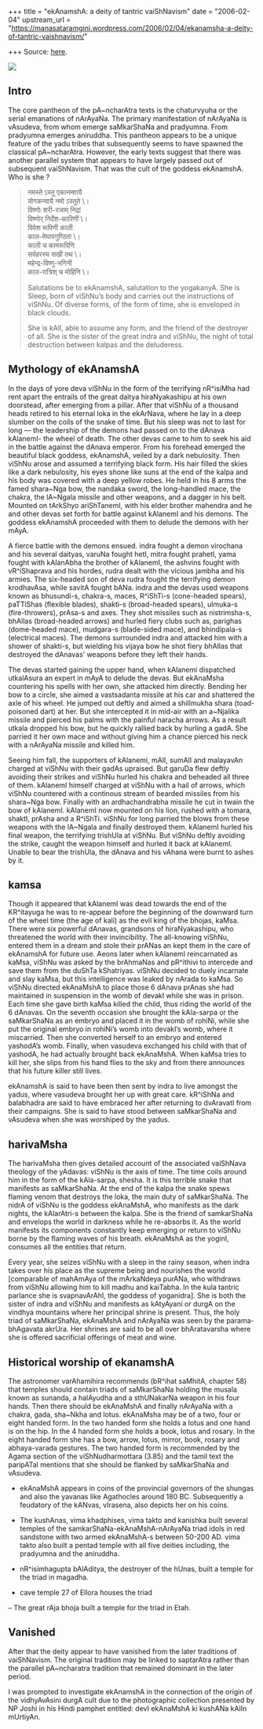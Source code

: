 +++
title = "ekAnamshA: a deity of tantric vaiShNavism"
date = "2006-02-04"
upstream_url = "https://manasataramgini.wordpress.com/2006/02/04/ekanamsha-a-deity-of-tantric-vaishnavism/"

+++
Source: [here](https://manasataramgini.wordpress.com/2006/02/04/ekanamsha-a-deity-of-tantric-vaishnavism/).



[![](https://i1.wp.com/photos1.blogger.com/blogger/2010/410/320/ekAnamshA.0.jpg)](http://photos1.blogger.com/blogger/2010/410/1600/ekAnamshA.0.jpg)

## Intro
The core pantheon of the pA\~ncharAtra texts is the chaturvyuha or the serial emanations of nArAyaNa. The primary manifestation of nArAyaNa is vAsudeva, from whom emerge saMkarShaNa and pradyumna. From pradyumna emerges aniruddha. This pantheon appears to be a unique feature of the yadu tribes that subsequently seems to have spawned the classical pA\~ncharAtra. However, the early texts suggest that there was another parallel system that appears to have largely passed out of subsequent vaiShNavism. That was the cult of the goddess ekAnamshA. Who is she ?

> नमस्ते ऽस्तु एकानम्शायै  
योगकन्यायै नमो ऽस्तुते \।   
विष्णोः शरी-रजाम् निद्रां  
विष्णोर् निर्देश-कारिणीं \।  
विवेश रूपिणी काली  
काल-मेघावगुण्ठिता \।  
काली च कामरूपिणि  
सर्वहरस्य सखी तथ \।  
महेन्द्र-विष्णु-भगिनी  
काल-रात्रिश् च मोहिनि \।
>
> Salutations be to ekAnamshA, salutation to the yogakanyA. She is Sleep, born of viShNu’s body and carries out the instructions of viShNu. Of diverse forms, of the form of time, she is enveloped in black clouds.
> 
> She is kAlI, able to assume any form, and the friend of the destroyer of all. She is the sister of the great indra and viShNu, the night of total destruction between kalpas and the deluderess.

## Mythology of ekAnamshA

In the days of yore deva viShNu in the form of the terrifying nR^isiMha had rent apart the entrails of the great daitya hiraNyakashipu at his own doorstead, after emerging from a pillar. After that viShNu of a thousand heads retired to his eternal loka in the ekArNava, where he lay in a deep slumber on the coils of the snake of time. But his sleep was not to last for long — the leadership of the demons had passed on to the dAnava kAlanemI- the wheel of death. The other devas came to him to seek his aid in the battle against the dAnava emperor. From his forehead emerged the beautiful black goddess, ekAnamshA, veiled by a dark nebulosity. Then viShNu arose and assumed a terrifying black form. His hair filled the skies like a dark nebulosity, his eyes shone like suns at the end of the kalpa and his body was covered with a deep yellow robes. He held in his 8 arms the famed shara\~Nga bow, the nandaka sword, the long-handled mace, the chakra, the lA\~Ngala missile and other weapons, and a dagger in his belt. Mounted on tArkShyo ariShTanemI, with his elder brother mahendra and he and other devas set forth for battle against kAlanemI and his demons. The goddess ekAnamshA proceeded with them to delude the demons with her mAyA.

A fierce battle with the demons ensued. indra fought a demon virochana and his several daityas, varuNa fought hetI, mitra fought prahetI, yama fought with kAlanAbha the brother of kAlanemI, the ashvins fought with vR^iShaprava and his hordes, rudra dealt with the vicious jambha and his armies. The six-headed son of deva rudra fought the terrifying demon krodhavAsa, while savitA fought bANa. indra and the devas used weapons known as bhusundi-s, chakra-s, maces, R^iShTi-s (cone-headed spears), paTTiShas (flexible blades), shakti-s (broad-headed spears), ulmuka-s (fire-throwers), prAsa-s and axes. They shot missiles such as nistrimsha-s, bhAllas (broad-headed arrows) and hurled fiery clubs such as, parighas (dome-headed mace), mudgara-s (blade-sided mace), and bhindipala-s (electrical maces). The demons surrounded indra and attacked him with a shower of shakti-s, but wielding his vijaya bow he shot fiery bhAllas that destroyed the dAnavas’ weapons before they left their hands. 

The devas started gaining the upper hand, when kAlanemi dispatched utkalAsura an expert in mAyA to delude the devas. But ekAnaMsha countering his spells with her own, she attacked him directly. Bending her bow to a circle, she aimed a vastsadanta missile at his car and shattered the axle of his wheel. He jumped out deftly and aimed a shilImukha shara (toad-poisoned dart) at her. But she intercepted it in mid-air with an a\~Njalika missile and pierced his palms with the painful naracha arrows. As a result utkala dropped his bow, but he quickly rallied back by hurling a gadA. She parried it her own mace and without giving him a chance pierced his neck with a nArAyaNa missile and killed him.

Seeing him fall, the supporters of kAlanemi, mAlI, sumAlI and malayavAn charged at viShNu with their gadAs upraised. But garuDa flew deftly avoiding their strikes and viShNu hurled his chakra and beheaded all three of them. kAlanemI himself charged at viShNu with a hail of arrows, which viShNu countered with a continous stream of bearded missiles from his shara\~Nga bow. Finally with an ardhachandrabha missile he cut in twain the bow of kAlanemI. kAlanemI now mounted on his lion, rushed with a tomara, shaktI, prAsha and a R^iShTi. viShNu for long parried the blows from these weapons with the lA\~Ngala and finally destroyed them. kAlanemI hurled his final weapon, the terrifying trishUla at viShNu. But viShNu deftly avoiding the strike, caught the weapon himself and hurled it back at kAlanemI. Unable to bear the trishUla, the dAnava and his vAhana were burnt to ashes by it.

## kamsa
Though it appeared that kAlanemI was dead towards the end of the KR^itayuga he was to re-appear before the beginning of the downward turn of the wheel time (the age of kali) as the evil king of the bhojas, kaMsa. There were six powerful dAnavas, grandsons of hiraNyakashipu, who threatened the world with their invincibility. The all-knowing viShNu, entered them in a dream and stole their prANas an kept them in the care of ekAnamshA for future use. Aeons later when kAlanemI reincarnated as kaMsa, viShNu was asked by the brAhmaNas and pR^ithivi to intercede and save them from the duShTa kShatriyas. viShNu decided to duely incarnate and slay kaMsa, but this intelligence was leaked by nArada to kaMsa. So viShNu directed ekAnaMshA to place those 6 dAnava prAnas she had maintained in suspension in the womb of devakI while she was in prison. Each time she gave birth kaMsa killed the child, thus riding the world of the 6 dAnavas. On the seventh occasion she brought the kAla-sarpa or the saMkarShaNa as an embryo and placed it in the womb of rohiNi, while she put the original embryo in rohiNi’s womb into devakI’s womb, where it miscarried. Then she converted herself to an embryo and entered yashodA’s womb. Finally, when vasudeva exchanged his child with that of yashodA, he had actually brought back ekAnaMshA. When kaMsa tries to kill her, she slips from his hand flies to the sky and from there announces that his future killer still lives.

ekAnamshA is said to have been then sent by indra to live amongst the yadus, where vasudeva brought her up with great care. kR^iShNa and balabhadra are said to have embraced her after returning to dvAravatI from their campaigns. She is said to have stood between saMkarShaNa and vAsudeva when she was worshiped by the yadus.

## harivaMsha
The harivaMsha then gives detailed account of the associated vaiShNava theology of the yAdavas: viShNu is the axis of time. The time coils around him in the form of the kAla-sarpa, shesha. It is this terrible snake that manifests as saMkarShaNa. At the end of the kalpa the snake spews flaming venom that destroys the loka, the main duty of saMkarShaNa. The nidrA of viShNu is the goddess ekAnaMshA, who manifests as the dark nights, the kAlarAtri-s between the kalpa. She is the friend of samkarShaNa and envelops the world in darkness while he re-absorbs it. As the world manifests its components constantly keep emerging or return to viShNu borne by the flaming waves of his breath. ekAnaMshA as the yoginI, consumes all the entities that return. 

Every year, she seizes viShNu with a sleep in the rainy season, when indra takes over his place as the supreme being and nourishes the world \[comparable of mahAmAya of the mArkaNdeya purANa, who withdraws from viShNu allowing him to kill madhu and kaiTabha. In the kula tantric parlance she is svapnavArAhI, the goddess of yoganidra\]. She is both the sister of indra and viShNu and manifests as kAtyAyani or durgA on the vindhya mountains where her principal shrine is present. Thus, the holy triad of saMkarShaNa, ekAnaMshA and nArAyaNa was seen by the parama-bhAgavata akrUra. Her shrines are said to be all over bhAratavarsha where she is offered sacrificial offerings of meat and wine.

## Historical worship of ekanamshA  
The astronomer varAhamihira recommends (bR^ihat saMhitA, chapter 58) that temples should contain triads of saMkarShaNa holding the musala known as sunanda, a halAyudha and a sthUNakarNa weapon in his four hands. Then there should be ekAnaMshA and finally nArAyaNa with a chakra, gada, sha\~Nkha and lotus. ekAnaMsha may be of a two, four or eight handed form. In the two handed form she holds a lotus and one hand is on the hip. In the 4 handed form she holds a book, lotus and rosary. In the eight handed form she has a bow, arrow, lotus, mirror, book, rosary and abhaya-varada gestures. The two handed form is recommended by the Agama section of the viShNudharmottara (3.85) and the tamil text the paripATal mentions that she should be flanked by saMkarShaNa and vAsudeva.

- ekAnaMshA appears in coins of the provincial governors of the shungas and also the yavanas like Agathocles around 180 BC. Subsequently a feudatory of the kANvas, vIrasena, also depicts her on his coins.

- The kushAnas, vima khadphises, vima takto and kanishka built several temples of the samkarShaNa-ekAnaMshA-nArAyaNa triad idols in red sandstone with two armed ekAnaMshA-s between 50-200 AD. vima takto also built a pentad temple with all five deities including, the pradyumna and the aniruddha.

- nR^isimhagupta bAlAditya, the destroyer of the hUnas, built a temple for the triad in magadha.

- cave temple 27 of Ellora houses the triad

– The great rAja bhoja built a temple for the triad in Etah.

## Vanished
After that the deity appear to have vanished from the later traditions of vaiShNavism. The original tradition may be linked to saptarAtra rather than the parallel pA\~ncharatra tradition that remained dominant in the later period.

I was prompted to investigate ekAnamshA in the connection of the origin of the vidhyAvAsini durgA cult due to the photographic collection presented by NP Joshi in his Hindi pamphet entitled: devI ekAnaMshA ki kushANa kAlIn mUrtiyAn.

